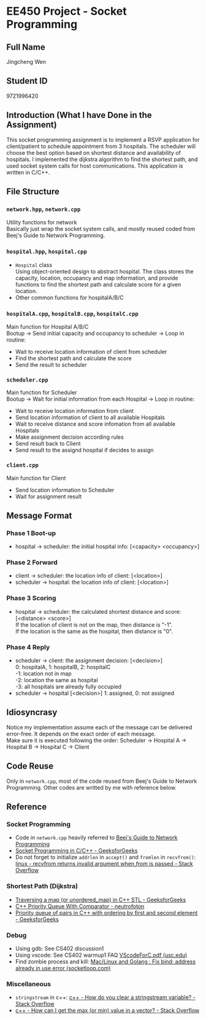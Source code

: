 # EE450 Project - Socket Programming

## Full Name
Jingcheng Wen  

## Student ID
9721996420  

## Introduction (What I have Done in the Assignment)
This socket programming assignment is to implement a RSVP application for client/patient to schedule appointment from 3 hospitals. The scheduler will choose the best option based on shortest distance and availability of hospitals. I implemented the dijkstra algorithm to find the shortest path, and used socket system calls for host communications. This application is written in C/C++.  

## File Structure

### `network.hpp`, `network.cpp`
Utility functions for network  
Basically just wrap the socket system calls, and mostly reused coded from Beej's Guide to Network Programming.

### `hospital.hpp`, `hospital.cpp` 
* `Hospital` class  
Using object-oriented design to abstract hospital. The class stores the capacity, location, occupancy and map information, and provide functions to find the shortest path and calculate score for a given location. 
* Other common functions for hospitalA/B/C

### `hospitalA.cpp`, `hospitalB.cpp`, `hospitalC.cpp`
Main function for Hospital A/B/C  
Bootup -> Send initial capacity and occupancy to scheduler -> Loop in routine:  
* Wait to receive location information of client from scheduler
* Find the shortest path and calculate the score
* Send the result to scheduler  

### `scheduler.cpp`
Main function for Scheduler  
Bootup -> Wait for initial information from each Hospital -> Loop in routine:  
* Wait to receive location information from client
* Send location information of client to all available Hospitals
* Wait to receive distance and score infomation from all available Hospitals
* Make assignment decision according rules
* Send result back to Client
* Send result to the assignd hospital if decides to assign

### `client.cpp`
Main function for Client  
* Send location information to Scheduler
* Wait for assignment result

## Message Format
### Phase 1 Boot-up
* hospital -> scheduler: the initial hospital info: [\<capacity> \<occupancy>]  

### Phase 2 Forward
* client -> scheduler: the location info of client: [\<location\>]  
* scheduler -> hospital: the location info of client: [\<location>\]  

### Phase 3 Scoring
* hospital -> scheduler: the calculated shortest distance and score: [\<distance> \<score>]  
If the location of client is not on the map, then distance is "-1".  
If the location is the same as the hospital, then distance is "0".

### Phase 4 Reply
* scheduler -> client: the assignment decision: [\<decision\>]  
0: hospitalA, 1: hospitalB, 2: hospitalC  
-1: location not in map  
-2: location the same as hospital  
-3: all hospitals are already fully occupied  
* scheduler -> hospital [\<decision\>]
1: assigned, 0: not assigned

## Idiosyncrasy
Notice my implementation assume each of the message can be delivered error-free. It depends on the exact order of each message.  
Make sure it is executed following the order: Scheduler -> Hospital A -> Hospital B -> Hospital C -> Client

## Code Reuse
Only in `network.cpp`, most of the code reused from Beej's Guide to Network Programming. Other codes are writted by me with reference below.

## Reference

### Socket Programming
* Code in `network.cpp` heavily referred to [Beej's Guide to Network Programming](https://www.beej.us/guide/bgnet/html/)
* [Socket Programming in C/C++ - GeeksforGeeks](https://www.geeksforgeeks.org/socket-programming-cc/?ref=leftbar-rightbar)
* Do not forget to initialize `addrlen` in `accept()` and `fromlen` in `recvfrom()`: [linux - recvfrom returns invalid argument when *from* is passed - Stack Overflow](https://stackoverflow.com/questions/2999639/recvfrom-returns-invalid-argument-when-from-is-passed)

### Shortest Path (Dijkstra)
* [Traversing a map (or unordered_map) in C++ STL - GeeksforGeeks](https://www.geeksforgeeks.org/traversing-a-map-or-unordered_map-in-cpp-stl/)
* [C++ Priority Queue With Comparator - neutrofoton](https://neutrofoton.github.io/blog/2016/12/29/c-plus-plus-priority-queue-with-comparator/)
* [Priority queue of pairs in C++ with ordering by first and second element - GeeksforGeeks](https://www.geeksforgeeks.org/priority-queue-of-pairs-in-c-with-ordering-by-first-and-second-element/)

### Debug
* Using gdb: See CS402 discussion1 
* Using vscode: See CS402 warmup1 FAQ [VScodeForC.pdf (usc.edu)](http://merlot.usc.edu/cs402-s21/VScodeForC.pdf)
* Find zombie process and kill: [Mac/Linux and Golang : Fix bind: address already in use error (socketloop.com)](https://www.socketloop.com/tutorials/mac-linux-and-golang-fix-bind-address-already-in-use-error)

### Miscellaneous
* `stringstream` in c++: [c++ - How do you clear a stringstream variable? - Stack Overflow](https://stackoverflow.com/questions/20731/how-do-you-clear-a-stringstream-variable)
* [c++ - How can I get the max (or min) value in a vector? - Stack Overflow](https://stackoverflow.com/questions/9874802/how-can-i-get-the-max-or-min-value-in-a-vector)